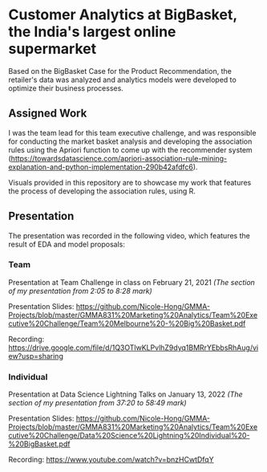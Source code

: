 # Customer Analytics at BigBasket, the India's largest online supermarket

Based on the BigBasket Case for the Product Recommendation, the retailer's data was analyzed and analytics models were developed to optimize their business processes.

## Assigned Work
I was the team lead for this team executive challenge, and was responsible for conducting the market basket analysis and developing the association rules using the Apriori function to come up with the recommender system (https://towardsdatascience.com/apriori-association-rule-mining-explanation-and-python-implementation-290b42afdfc6).

Visuals provided in this repository are to showcase my work that features the process of developing the association rules, using R.

## Presentation
The presentation was recorded in the following video, which features the result of EDA and model proposals:

### Team
Presentation at Team Challenge in class on February 21, 2021
*(The section of my presentation from 2:05 to 8:28 mark)*

Presentation Slides: https://github.com/Nicole-Hong/GMMA-Projects/blob/master/GMMA831%20Marketing%20Analytics/Team%20Executive%20Challenge/Team%20Melbourne%20-%20Big%20Basket.pdf

Recording: https://drive.google.com/file/d/1Q3OTlwKLPvlhZ9dyq1BMRrYEbbsRhAug/view?usp=sharing

### Individual
Presentation at Data Science Lightning Talks on January 13, 2022
*(The section of my presentation from 37:20 to 58:49 mark)*

Presentation Slides: https://github.com/Nicole-Hong/GMMA-Projects/blob/master/GMMA831%20Marketing%20Analytics/Team%20Executive%20Challenge/Data%20Science%20Lightning%20Individual%20-%20BigBasket.pdf

Recording: https://www.youtube.com/watch?v=bnzHCwtDfqY

